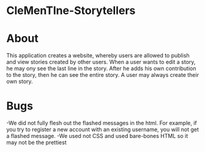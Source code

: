 # CleMenTIne-Storytellers

# About
This application creates a website, whereby users are allowed to publish and view stories created by other users. When a user wants to edit a story, he may ony see the last line in the story. After he adds his own contribution to the story, then he can see the entire story. A user may always create their own story. 

# Bugs
-We did not fully flesh out the flashed messages in the html. For example, if you try to register a new account with an existing username, you will not get a flashed message.
-We used not CSS and used bare-bones HTML so it may not be the prettiest
